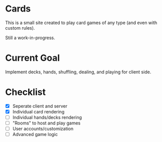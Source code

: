 # Cards
This is a small site created to play card games of any type (and even with custom rules).

Still a work-in-progress.

# Current Goal
Implement decks, hands, shuffling, dealing, and playing for client side.

# Checklist
- [x] Seperate client and server
- [x] Individual card rendering
- [ ] Individual hands/decks rendering
- [ ] "Rooms" to host and play games
- [ ] User accounts/customization
- [ ] Advanced game logic 